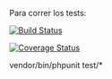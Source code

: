 Para correr los tests:

[![Build Status](https://travis-ci.org/Lara191097/TarjetaSC.svg?branch=master)](https://travis-ci.org/Lara191097/TarjetaSC)

[![Coverage Status](https://coveralls.io/repos/github/Lara191097/Tarjeta/badge.svg?branch=master)](https://coveralls.io/github/Lara191097/Tarjeta?branch=master)



vendor/bin/phpunit test/*
